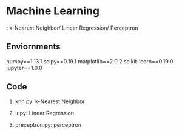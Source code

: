 # Machine Learning
: k-Nearest Neighbor/ Linear Regression/ Perceptron

## Enviornments
numpy==1.13.1
scipy==0.19.1
matplotlib==2.0.2
scikit-learn==0.19.0
jupyter==1.0.0

## Code
1. knn.py: k-Nearest Neighbor 

2. lr.py: Linear Regression 

3. preceptron.py: perceptron 
